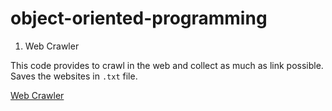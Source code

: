 # object-oriented-programming

1. Web Crawler

This code provides to crawl in the web and collect as much as link possible. 
Saves the websites in `.txt` file. 

[Web Crawler](https://github.com/mrbalikci/object-oriented-programming/blob/master/web_crawler.py)